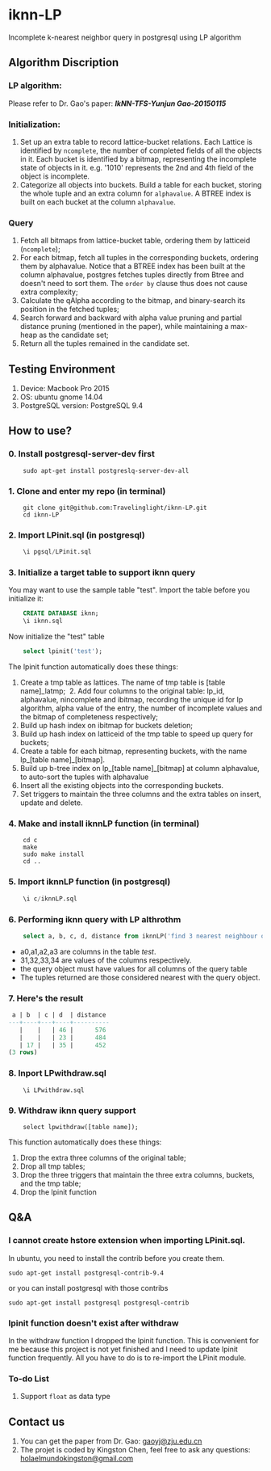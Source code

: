 # iknn-LP
Incomplete k-nearest neighbor query in postgresql using LP algorithm

## Algorithm Discription
### LP algorithm:
  Please refer to Dr. Gao's paper: ***IkNN-TFS-Yunjun Gao-20150115***
### Initialization:
  1. Set up an extra table to record lattice-bucket relations. Each Lattice is identified by `ncomplete`, the number of completed fields of all the objects in it. Each bucket is identified by a bitmap, representing the incomplete state of objects in it. e.g. '1010' represents the 2nd and 4th field of the object is incomplete.
  2. Categorize all objects into buckets. Build a table for each bucket, storing the whole tuple and an extra column for `alphavalue`. A BTREE index is built on each bucket at the column `alphavalue`.

### Query
  1. Fetch all bitmaps from lattice-bucket table, ordering them by latticeid (`ncomplete`);
  2. For each bitmap, fetch all tuples in the corresponding buckets, ordering them by alphavalue. Notice that a BTREE index has been built at the column alphavalue, postgres fetches tuples directly from Btree and doesn't need to sort them. The `order by` clause thus does not cause extra complexity;
  3. Calculate the qAlpha according to the bitmap, and binary-search its position in the fetched tuples;
  4. Search forward and backward with alpha value pruning and partial distance pruning (mentioned in the paper), while maintaining a max-heap as the candidate set;
  5. Return all the tuples remained in the candidate set.

## Testing Environment
  1. Device: Macbook Pro 2015
  2. OS: ubuntu gnome 14.04
  3. PostgreSQL version: PostgreSQL 9.4

## How to use?
### 0. Install postgresql-server-dev first
~~~terminal
    sudo apt-get install postgreslq-server-dev-all
~~~
### 1. Clone and enter my repo (in terminal)
~~~terminal
    git clone git@github.com:Travelinglight/iknn-LP.git
    cd iknn-LP
~~~

### 2. Import LPinit.sql (in postgresql)

~~~sql
    \i pgsql/LPinit.sql
~~~

### 3. Initialize a target table to support iknn query
You may want to use the sample table "test". Import the table before you initialize it:

~~~sql
    CREATE DATABASE iknn;
    \i iknn.sql
~~~

Now initialize the "test" table

~~~sql
    select lpinit('test');
~~~

The lpinit function automatically does these things:

  1. Create a tmp table as lattices. The name of tmp table is [table name]_latmp;
  2. Add four columns to the original table: lp_id, alphavalue, nincomplete and ibitmap, recording the unique id for lp algorithm, alpha value of the entry, the number of incomplete values and the bitmap of completeness respectively;
  3. Build up hash index on ibitmap for buckets deletion;
  4. Build up hash index on latticeid of the tmp table to speed up query for buckets;
  5. Create a table for each bitmap, representing buckets, with the name lp\_[table name]\_[bitmap].
  6. Build up b-tree index on lp\_[table name]\_[bitmap] at column alphavalue, to auto-sort the tuples with alphavalue
  7. Insert all the existing objects into the corresponding buckets.
  8. Set triggers to maintain the three columns and the extra tables on insert, update and delete.

### 4. Make and install iknnLP function (in terminal)
~~~terminal
    cd c
    make
    sudo make install
    cd ..
~~~

### 5. Import iknnLP function (in postgresql)
~~~sql
	\i c/iknnLP.sql
~~~

### 6. Performing iknn query with LP althrothm
~~~sql
    select a, b, c, d, distance from iknnLP('find 3 nearest neighbour of (a0,a1,a2,a3)(31,32,33,34) from test') AS (a int, b int, c int, d int, distance float);
~~~
* a0,a1,a2,a3 are columns in the table _test_.
* 31,32,33,34 are values of the columns respectively.
* the query object must have values for all columns of the query table
* The tuples returned are those considered nearest with the query object.

### 7. Here's the result
~~~sql
 a | b  | c | d  | distance 
---+----+---+----+----------
   |    |   | 46 |      576
   |    |   | 23 |      484
   | 17 |   | 35 |      452
(3 rows)
~~~

### 8. Inport LPwithdraw.sql

~~~
    \i LPwithdraw.sql
~~~

### 9. Withdraw iknn query support

~~~
    select lpwithdraw([table name]);
~~~

This function automatically does these things:
  1. Drop the extra three columns of the original table;
  2. Drop all tmp tables;
  3. Drop the three triggers that maintain the three extra columns, buckets, and the tmp table;
  4. Drop the lpinit function

## Q&A
### I cannot create hstore extension when importing LPinit.sql.
  In ubuntu, you need to install the contrib before you create them.

  ~~~
  sudo apt-get install postgresql-contrib-9.4
  ~~~

  or you can install postgresql with those contribs

  ~~~
  sudo apt-get install postgresql postgresql-contrib
  ~~~

### lpinit function doesn't exist after withdraw
  In the withdraw function I dropped the lpinit function. This is convenient for me because this project is not yet finished and I need to update lpinit function frequently. All you have to do is to re-import the LPinit module.

### To-do List
1. Support `float` as data type

## Contact us
1. You can get the paper from Dr. Gao: gaoyj@zju.edu.cn
2. The projet is coded by Kingston Chen, feel free to ask any questions: holaelmundokingston@gmail.com
